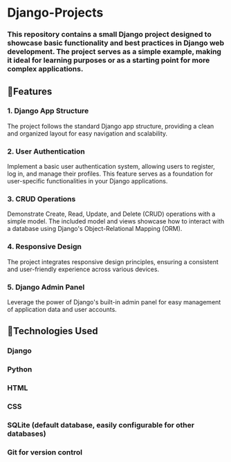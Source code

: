 # Django-Projects

### This repository contains a small Django project designed to showcase basic functionality and best practices in Django web development. The project serves as a simple example, making it ideal for learning purposes or as a starting point for more complex applications.

## 💫Features
### 1. Django App Structure
The project follows the standard Django app structure, providing a clean and organized layout for easy navigation and scalability.

### 2. User Authentication
Implement a basic user authentication system, allowing users to register, log in, and manage their profiles. This feature serves as a foundation for user-specific functionalities in your Django applications.

### 3. CRUD Operations
Demonstrate Create, Read, Update, and Delete (CRUD) operations with a simple model. The included model and views showcase how to interact with a database using Django's Object-Relational Mapping (ORM).

### 4. Responsive Design
The project integrates responsive design principles, ensuring a consistent and user-friendly experience across various devices.

### 5. Django Admin Panel
Leverage the power of Django's built-in admin panel for easy management of application data and user accounts.

## 💫Technologies Used
### Django
### Python
### HTML
### CSS
### SQLite (default database, easily configurable for other databases)
### Git for version control

